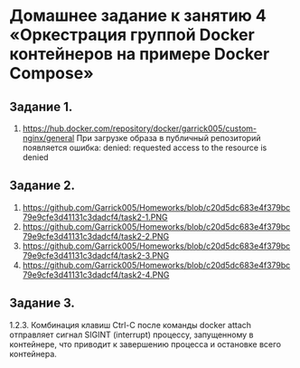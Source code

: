 # Домашнее задание к занятию 4 «Оркестрация группой Docker контейнеров на примере Docker Compose»

## Задание 1.

1. https://hub.docker.com/repository/docker/garrick005/custom-nginx/general
При загрузке образа в публичный репозиторий появляется ошибка:
denied: requested access to the resource is denied

## Задание 2.

1. https://github.com/Garrick005/Homeworks/blob/c20d5dc683e4f379bc79e9cfe3d41131c3dadcf4/task2-1.PNG
2. https://github.com/Garrick005/Homeworks/blob/c20d5dc683e4f379bc79e9cfe3d41131c3dadcf4/task2-2.PNG
3. https://github.com/Garrick005/Homeworks/blob/c20d5dc683e4f379bc79e9cfe3d41131c3dadcf4/task2-3.PNG
4. https://github.com/Garrick005/Homeworks/blob/c20d5dc683e4f379bc79e9cfe3d41131c3dadcf4/task2-4.PNG

## Задание 3.

1.2.3. Комбинация клавиш Ctrl-C после команды docker attach отправляет сигнал SIGINT (interrupt) процессу, запущенному в контейнере, что приводит к завершению процесса и остановке всего контейнера.
